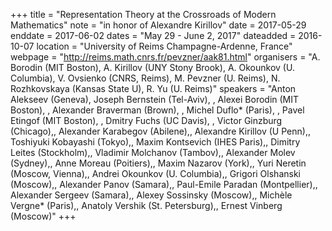 +++
title = "Representation Theory at the Crossroads of Modern Mathematics"
note = "in honor of Alexandre Kirillov"
date = 2017-05-29
enddate = 2017-06-02
dates = "May 29 - June 2, 2017"
dateadded = 2016-10-07
location = "University of Reims Champagne-Ardenne, France"
webpage = "http://reims.math.cnrs.fr/pevzner/aak81.html"
organisers = "A. Borodin (MIT Boston), A. Kirillov (UNY Stony Brook), A. Okounkov (U. Columbia), V. Ovsienko (CNRS, Reims), M. Pevzner (U. Reims), N. Rozhkovskaya (Kansas State U), R. Yu (U. Reims)"
speakers = "Anton Alekseev (Geneva), Joseph Bernstein (Tel-Aviv), , Alexei Borodin (MIT Boston), , Alexander Braverman (Brown), , Michel Duflo* (Paris), , Pavel Etingof (MIT Boston), , Dmitry Fuchs (UC Davis), , Victor Ginzburg (Chicago),, Alexander Karabegov (Abilene),, Alexandre Kirillov (U Penn),, Toshiyuki Kobayashi (Tokyo),, Maxim Kontsevich (IHES Paris),, Dimitry Leites (Stockholm),, Vladimir Molchanov (Tambov),, Alexander Molev (Sydney),, Anne Moreau (Poitiers),, Maxim Nazarov (York),, Yuri Neretin (Moscow, Vienna),, Andrei Okounkov (U. Columbia),, Grigori Olshanski (Moscow),, Alexander Panov (Samara),, Paul-Emile Paradan (Montpellier),, Alexander Sergeev (Samara),, Alexey Sossinsky (Moscow),, Michèle Vergne* (Paris),, Anatoly Vershik (St. Petersburg),, Ernest Vinberg (Moscow)"
+++
